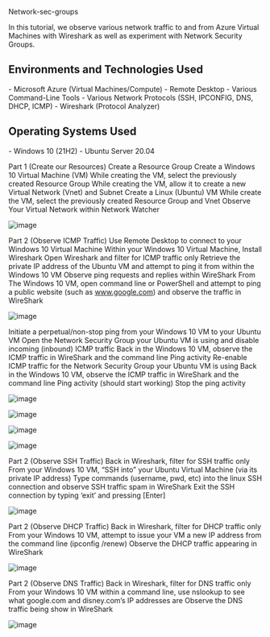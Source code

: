 Network-sec-groups

In this tutorial, we observe various network traffic to and from Azure Virtual Machines with Wireshark as well as experiment with Network Security Groups. <br />

<h2>Environments and Technologies Used</h2>
- Microsoft Azure (Virtual Machines/Compute)
- Remote Desktop
- Various Command-Line Tools
- Various Network Protocols (SSH, IPCONFIG, DNS, DHCP, ICMP)
- Wireshark (Protocol Analyzer)
<h2>Operating Systems Used </h2>
- Windows 10 (21H2)
- Ubuntu Server 20.04

Part 1 (Create our Resources)
Create a Resource Group
Create a Windows 10 Virtual Machine (VM)
While creating the VM, select the previously created Resource Group
While creating the VM, allow it to create a new Virtual Network (Vnet) and Subnet
Create a Linux (Ubuntu) VM
While create the VM, select the previously created Resource Group and Vnet
Observe Your Virtual Network within Network Watcher

![image](https://github.com/Tomcruztech/Network-sec-groups/assets/160645953/43ac0f2e-784e-4477-b60f-32aebddcf2ea)



Part 2 (Observe ICMP Traffic)
Use Remote Desktop to connect to your Windows 10 Virtual Machine
Within your Windows 10 Virtual Machine, Install Wireshark
Open Wireshark and filter for ICMP traffic only
Retrieve the private IP address of the Ubuntu VM and attempt to ping it from within the Windows 10 VM
Observe ping requests and replies within WireShark
From The Windows 10 VM, open command line or PowerShell and attempt to ping a public website (such as www.google.com) and observe the traffic in WireShark


![image](https://github.com/Tomcruztech/Network-sec-groups/assets/160645953/edc2ff2b-083d-4b2a-b0dd-f906d9803f2c)

Initiate a perpetual/non-stop ping from your Windows 10 VM to your Ubuntu VM
Open the Network Security Group your Ubuntu VM is using and disable incoming (inbound) ICMP traffic
Back in the Windows 10 VM, observe the ICMP traffic in WireShark and the command line Ping activity
Re-enable ICMP traffic for the Network Security Group your Ubuntu VM is using
Back in the Windows 10 VM, observe the ICMP traffic in WireShark and the command line Ping activity (should start working)
Stop the ping activity

![image](https://github.com/Tomcruztech/Network-sec-groups/assets/160645953/7675221e-057c-4c60-94cf-2c74fd20f5c3)

![image](https://github.com/Tomcruztech/Network-sec-groups/assets/160645953/8311d054-412e-4a99-824a-e81e77b116e9)

![image](https://github.com/Tomcruztech/Network-sec-groups/assets/160645953/01f086da-59ff-4407-bdd3-370057b69728)

![image](https://github.com/Tomcruztech/Network-sec-groups/assets/160645953/052d341d-d0a0-4473-b6d0-3028c01f8274)


Part 2 (Observe SSH Traffic)
Back in Wireshark, filter for SSH traffic only
From your Windows 10 VM, “SSH into” your Ubuntu Virtual Machine (via its private IP address)
Type commands (username, pwd, etc) into the linux SSH connection and observe SSH traffic spam in WireShark
Exit the SSH connection by typing ‘exit’ and pressing [Enter]


![image](https://github.com/Tomcruztech/Network-sec-groups/assets/160645953/9b2e9afa-ed1f-49c9-b4d9-022548047fc0)

Part 2 (Observe DHCP Traffic)
Back in Wireshark, filter for DHCP traffic only
From your Windows 10 VM, attempt to issue your VM a new IP address from the command line (ipconfig /renew)
Observe the DHCP traffic appearing in WireShark

![image](https://github.com/Tomcruztech/Network-sec-groups/assets/160645953/898fe139-daf9-44cc-90c3-d00829567b98)

Part 2 (Observe DNS Traffic)
Back in Wireshark, filter for DNS traffic only
From your Windows 10 VM within a command line, use nslookup to see what google.com and disney.com’s IP addresses are
Observe the DNS traffic being show in WireShark

![image](https://github.com/Tomcruztech/Network-sec-groups/assets/160645953/eba380a9-665a-4754-82c7-3b4b91bff091)




